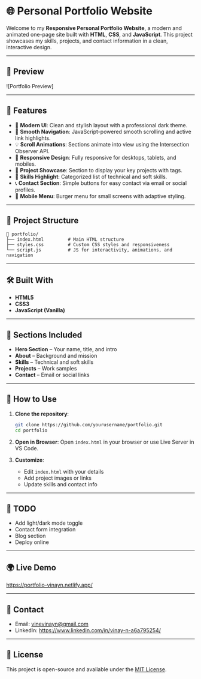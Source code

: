 # 🌐 Personal Portfolio Website

Welcome to my **Responsive Personal Portfolio Website**, a modern and animated one-page site built with **HTML**, **CSS**, and **JavaScript**. This project showcases my skills, projects, and contact information in a clean, interactive design.

---

## 📸 Preview

![Portfolio Preview]



---

## 🚀 Features

- 🎨 **Modern UI**: Clean and stylish layout with a professional dark theme.
- 🧭 **Smooth Navigation**: JavaScript-powered smooth scrolling and active link highlights.
- 💡 **Scroll Animations**: Sections animate into view using the Intersection Observer API.
- 📱 **Responsive Design**: Fully responsive for desktops, tablets, and mobiles.
- 📁 **Project Showcase**: Section to display your key projects with tags.
- 🧰 **Skills Highlight**: Categorized list of technical and soft skills.
- 📞 **Contact Section**: Simple buttons for easy contact via email or social profiles.
- 🍔 **Mobile Menu**: Burger menu for small screens with adaptive styling.

---

## 📂 Project Structure

```
📁 portfolio/
├── index.html         # Main HTML structure
├── styles.css         # Custom CSS styles and responsiveness
└── script.js          # JS for interactivity, animations, and navigation
```

---

## 🛠️ Built With

- **HTML5**
- **CSS3**
- **JavaScript (Vanilla)**

---

## 📸 Sections Included

- **Hero Section** – Your name, title, and intro
- **About** – Background and mission
- **Skills** – Technical and soft skills
- **Projects** – Work samples
- **Contact** – Email or social links

---

## 🧪 How to Use

1. **Clone the repository**:
   ```bash
   git clone https://github.com/yourusername/portfolio.git
   cd portfolio
   ```

2. **Open in Browser**:
   Open `index.html` in your browser or use Live Server in VS Code.

3. **Customize**:
   - Edit `index.html` with your details
   - Add project images or links
   - Update skills and contact info

---

## 📌 TODO

- Add light/dark mode toggle
- Contact form integration
- Blog section
- Deploy online

---

## 🌍 Live Demo
https://portfolio-vinayn.netlify.app/

---

## 📧 Contact

- Email: vinevinayn@gmail.com
- LinkedIn: https://www.linkedin.com/in/vinay-n-a6a795254/


---

## 📜 License

This project is open-source and available under the [MIT License](LICENSE).
